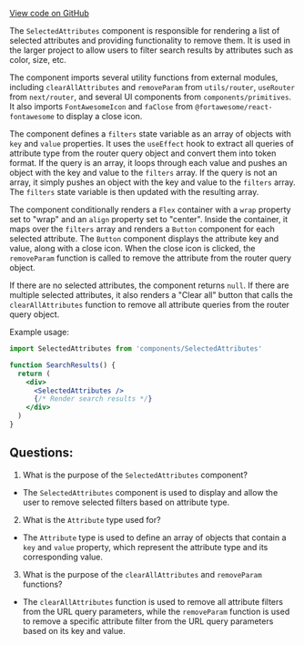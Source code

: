 [View code on GitHub](zoo-labs/zoo/blob/master/app/components/collections/filters/SelectedAttributes.tsx)

The `SelectedAttributes` component is responsible for rendering a list of selected attributes and providing functionality to remove them. It is used in the larger project to allow users to filter search results by attributes such as color, size, etc.

The component imports several utility functions from external modules, including `clearAllAttributes` and `removeParam` from `utils/router`, `useRouter` from `next/router`, and several UI components from `components/primitives`. It also imports `FontAwesomeIcon` and `faClose` from `@fortawesome/react-fontawesome` to display a close icon.

The component defines a `filters` state variable as an array of objects with `key` and `value` properties. It uses the `useEffect` hook to extract all queries of attribute type from the router query object and convert them into token format. If the query is an array, it loops through each value and pushes an object with the key and value to the `filters` array. If the query is not an array, it simply pushes an object with the key and value to the `filters` array. The `filters` state variable is then updated with the resulting array.

The component conditionally renders a `Flex` container with a `wrap` property set to "wrap" and an `align` property set to "center". Inside the container, it maps over the `filters` array and renders a `Button` component for each selected attribute. The `Button` component displays the attribute key and value, along with a close icon. When the close icon is clicked, the `removeParam` function is called to remove the attribute from the router query object.

If there are no selected attributes, the component returns `null`. If there are multiple selected attributes, it also renders a "Clear all" button that calls the `clearAllAttributes` function to remove all attribute queries from the router query object.

Example usage:
```jsx
import SelectedAttributes from 'components/SelectedAttributes'

function SearchResults() {
  return (
    <div>
      <SelectedAttributes />
      {/* Render search results */}
    </div>
  )
}
```
## Questions: 
 1. What is the purpose of the `SelectedAttributes` component?
- The `SelectedAttributes` component is used to display and allow the user to remove selected filters based on attribute type.

2. What is the `Attribute` type used for?
- The `Attribute` type is used to define an array of objects that contain a `key` and `value` property, which represent the attribute type and its corresponding value.

3. What is the purpose of the `clearAllAttributes` and `removeParam` functions?
- The `clearAllAttributes` function is used to remove all attribute filters from the URL query parameters, while the `removeParam` function is used to remove a specific attribute filter from the URL query parameters based on its key and value.